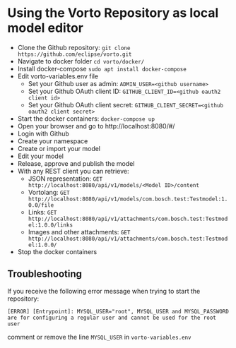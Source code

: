 # Using the Vorto Repository as local model editor
- Clone the Github repository: `git clone https://github.com/eclipse/vorto.git`
- Navigate to docker folder `cd vorto/docker/`
- Install docker-compose `sudo apt install docker-compose`
- Edit vorto-variables.env file
  - Set your Github user as admin: `ADMIN_USER=<github username>`
  - Set your Github OAuth client ID: `GITHUB_CLIENT_ID=<github oauth2 client id>`
  - Set your Github OAuth client secret: `GITHUB_CLIENT_SECRET=<github oauth2 client secret>`
- Start the docker containers: `docker-compose up`
- Open your browser and go to http://localhost:8080/#/
- Login with Github
- Create your namespace
- Create or import your model
- Edit your model
- Release, approve and publish the model
- With any REST client you can retrieve:
  - JSON representation: `GET http://localhost:8080/api/v1/models/<Model ID>/content`
  - Vortolang: `GET http://localhost:8080/api/v1/models/com.bosch.test:Testmodel:1.0.0/file`
  - Links: `GET http://localhost:8080/api/v1/attachments/com.bosch.test:Testmodel:1.0.0/links`
  - Images and other attachments: `GET http://localhost:8080/api/v1/attachments/com.bosch.test:Testmodel:1.0.0/`
- Stop the docker containers    

## Troubleshooting

If you receive the following error message when trying to start the repository:

`[ERROR] [Entrypoint]: MYSQL_USER="root", MYSQL_USER and MYSQL_PASSWORD are for configuring a regular user and cannot be used for the root user `

comment or remove the line ``MYSQL_USER`` in `vorto-variables.env`
